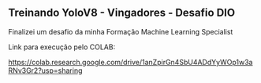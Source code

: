 ## Treinando YoloV8 - Vingadores - Desafio DIO

Finalizei um desafio da minha Formação Machine Learning Specialist

Link para execução pelo COLAB:

https://colab.research.google.com/drive/1anZpirGn4SbU4ADdYyWOp1w3aRNv3Gr2?usp=sharing

